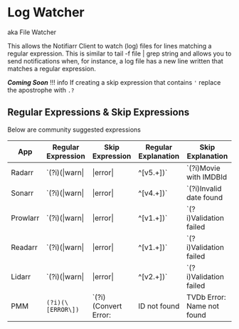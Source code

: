 # Log Watcher

aka File Watcher

This allows the Notifiarr Client to watch (log) files for lines matching a regular expression. This is similar to tail -f file | grep string and allows you to send notifications when, for instance, a log file has a new line written that matches a regular expression.

***Coming Soon***
!!! info
    If creating a skip expression that contains `'` replace the apostrophe with `.?`



## Regular Expressions & Skip Expressions

Below are community suggested expressions

| App      | Regular Expression                                                     | Skip Expression                                                                                                                                                               | Regular Explanation                                                                     | Skip Explanation                                                                                             |
| -------- | ---------------------------------------------------------------------- | ----------------------------------------------------------------------------------------------------------------------------------------------------------------------------- | --------------------------------------------------------------------------------------- | ------------------------------------------------------------------------------------------------------------ |
| Radarr   | `(?i)(\|warn\||\|error\||^\[v5.+\])`            | `(?i)Movie with IMDBId|It will not be added|Invalid date found|Validation failed|An unhandled exception has occurred while executing the request.|HttpClient error` | Notify on all Warnings, Errors, and Stack Traces (Version Number)                      | Skip movie add errors. Skip Indexer Feed invalid date Errors. Skip Errors   saying there was an Error        |
| Sonarr   | `(?i)(\|warn\||\|error\||^\[v4.+\])` | `(?i)Invalid date found|Validation failed|An unhandled exception has occurred while executing the request.|Unable to find exact quality|HttpClient error`            | Notify on all Warnings, Errors, and Stack Traces (Version Number)                      | Skip Indexer Feed invalid date Errors. Skip Errors saying there was an   Error. Skip unknown quality errors. |
| Prowlarr | `(?i)(\|warn\||\|error\||^\[v1.+\])`            | `(?i)Validation failed|An unhandled exception has occurred while executing the request|(?:CinemaZ|PrivateHD)[.a-z0-9/=&?: ]+404\.NotFound|HttpClient error`          | Notify on all Warnings, Errors, and Stack Traces (Version Number)                      | Skip Errors saying there was an error. Skip Cinemaz/PrivateHD 404   (NotFound Errors)                        |
| Readarr  | `(?i)(\|warn\||\|error\||^\[v1.+\])`            | `(?i)Validation failed|An unhandled exception has occurred while executing the request.|HttpClient error`                                                              | Notify on all Warnings, Errors, and Stack Traces (Version Number)                      | Skip Errors saying there was an error.                                                                       |
| Lidarr   | `(?i)(\|warn\||\|error\||^\[v2.+\])`            | `(?i)Validation failed|An unhandled exception has occurred while executing the request.|HttpClient error`                                                              | Notify on all Warnings, Errors, and Stack Traces (Version Number)                      | Skip Errors saying there was an error.                                                                       |
| PMM      | `(?i)(\[ERROR\])`              | `(?i)(Convert Error:|ID not found|TVDb Error: Name not found|Plex Error: No Items found in Plex|Trakt Error: No TVDb ID found for|TMDb Error: No Movie found for TMDb ID)`                                                                                                                                                       | Notify on Errors | Exclude common errors of unable to find/map ids or Plex searches returning no items.                                                                                                        |
